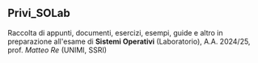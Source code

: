 ## Privi_SOLab

Raccolta di appunti, documenti, esercizi, esempi, guide e altro in preparazione all'esame di **Sistemi Operativi** (Laboratorio), A.A. 2024/25, prof. *Matteo Re* (UNIMI, SSRI)